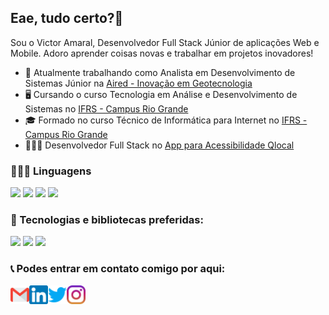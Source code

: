 ## Eae, tudo certo?👋

Sou o Victor Amaral, Desenvolvedor Full Stack Júnior de aplicações Web e Mobile. Adoro aprender coisas novas e trabalhar em projetos inovadores!

- 🚜 Atualmente trabalhando como Analista em Desenvolvimento de Sistemas Júnior na <a href="http://aired.com.br/#/about">Aired - Inovação em Geotecnologia</a>
- 🖥️ Cursando o curso Tecnologia em Análise e Desenvolvimento de Sistemas no <a href="https://ifrs.edu.br/riogrande/">IFRS - Campus Rio Grande</a>
- 🎓 Formado no curso Técnico de Informática para Internet no <a href="https://ifrs.edu.br/riogrande/">IFRS - Campus Rio Grande</a>
- 👨🏼‍🦯 Desenvolvedor Full Stack no <a href="#">App para Acessibilidade Qlocal</a>

### 👨🏻‍💻 Linguagens

[<img src="https://img.shields.io/badge/javascript-%23323330.svg?style=for-the-badge&logo=javascript&logoColor=%23F7DF1E" />][js]
[<img src="https://img.shields.io/badge/typescript-%23007ACC.svg?style=for-the-badge&logo=typescript&logoColor=white" />][js]
[<img src="https://img.shields.io/badge/php-%23777BB4.svg?style=for-the-badge&logo=php&logoColor=white" />][php]
[<img src="https://img.shields.io/badge/css3-%231572B6.svg?style=for-the-badge&logo=css3&logoColor=white" />][css]

### 📱 Tecnologias e bibliotecas preferidas:

[<img src="https://img.shields.io/badge/react_native-%2320232a.svg?style=for-the-badge&logo=react&logoColor=%2361DAFB" />][reactnative]
[<img src="https://img.shields.io/badge/react-%2320232a.svg?style=for-the-badge&logo=react&logoColor=%2361DAFB" />][react]
[<img src="https://img.shields.io/badge/node.js-6DA55F?style=for-the-badge&logo=node.js&logoColor=white" />][node]

### 📞 Podes entrar em contato comigo por aqui:

[<img align="left" width="30px" src="./gmail.png" />][email]
[<img align="left" width="30px" src="./linkedin.png" />][linkedin]
[<img align="left" width="30px" src="./twitter.png" />][twitter]
[<img align="left" width="30px" src="./instagram.png" />][instagram]

<br />
<br />

<!-- ## 📈 Estatísticas -->

<!-- ![GitHub stats](https://github-readme-stats.vercel.app/api?username=VictorAmaral22&show_icons=true&count_private=true&theme=dracula&custom_title=Estatísticas+no+Github) -->

<!-- [![Top Langs](https://github-readme-stats.vercel.app/api/top-langs/?username=VictorAmaral22&theme=dracula&layout=compact&card_width=445&custom_title=Linguagens+mais+usadas)](https://github.com/anuraghazra/github-readme-stats) -->

[email]: mailto:victortavamaral@gmail.com
[twitter]: https://twitter.com/VictorA97622430
[instagram]: https://www.instagram.com/victortamaral/
[linkedin]: https://www.linkedin.com/in/victor-amaral-621376208/

[js]: https://github.com/VictorAmaral22/POO_Js
[node]: https://github.com/VictorAmaral22/nodejs-studies
[css]: https://github.com/VictorAmaral22/HTML-CSS
[html5]: https://github.com/VictorAmaral22/HTML-CSS
[react]: https://github.com/VictorAmaral22/reactJs
[reactnative]: https://github.com/VictorAmaral22/ReactNative
[sql]: https://github.com/VictorAmaral22/MySQL
[mysql]: https://github.com/VictorAmaral22/MySQL
[php]: https://github.com/VictorAmaral22/php-nodestudio
[git]: https://github.com/VictorAmaral22/Git-cheats
